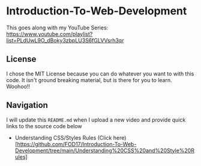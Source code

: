 # Introduction-To-Web-Development
This goes along with my YouTube Series: https://www.youtube.com/playlist?list=PLdUwL9O_dBoky3zbpLU3S6fGLVVsrh3qr

## License
I chose the MIT License because you can do whatever you want to with this code. It isn't ground breaking material, but is there for you to learn. Woohoo!!

## Navigation
I will update this `README.md` when I upload a new video and provide quick links to the source code below
* Understanding CSS/Styles Rules (Click here)[https://github.com/FOD17/Introduction-To-Web-Development/tree/main/Understanding%20CSS%20and%20Style%20Rules]
